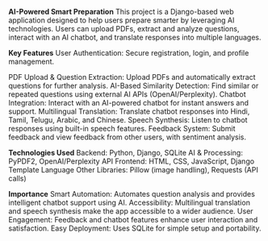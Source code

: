 **AI-Powered Smart Preparation**
This project is a Django-based web application designed to help users prepare smarter by leveraging AI technologies. Users can upload PDFs, extract and analyze questions, interact with an AI chatbot, and translate responses into multiple languages.

**Key Features**
User Authentication: Secure registration, login, and profile management.

PDF Upload & Question Extraction: Upload PDFs and automatically extract questions for further analysis.
AI-Based Similarity Detection: Find similar or repeated questions using external AI APIs (OpenAI/Perplexity).
Chatbot Integration: Interact with an AI-powered chatbot for instant answers and support.
Multilingual Translation: Translate chatbot responses into Hindi, Tamil, Telugu, Arabic, and Chinese.
Speech Synthesis: Listen to chatbot responses using built-in speech features.
Feedback System: Submit feedback and view feedback from other users, with sentiment analysis.

**Technologies Used**
Backend: Python, Django, SQLite
AI & Processing: PyPDF2, OpenAI/Perplexity API
Frontend: HTML, CSS, JavaScript, Django Template Language
Other Libraries: Pillow (image handling), Requests (API calls)

**Importance**
Smart Automation: Automates question analysis and provides intelligent chatbot support using AI.
Accessibility: Multilingual translation and speech synthesis make the app accessible to a wider audience.
User Engagement: Feedback and chatbot features enhance user interaction and satisfaction.
Easy Deployment: Uses SQLite for simple setup and portability.

